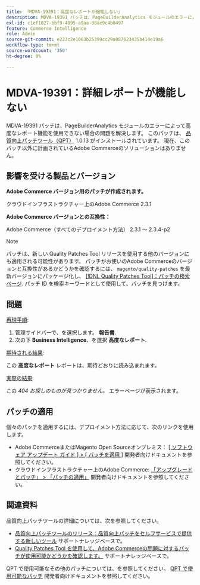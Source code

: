 ```yaml
---
title: 「MDVA-19391：高度なレポートが機能しない」
description: MDVA-19391 パッチは、PageBuilderAnalytics モジュールのエラーによって高度なレポート機能を使用できない場合の問題を解決します。 このパッチは、[Quality Patches Tool （QPT） ] （https://devdocs.magento.com/guides/v2.4/comp-mgr/patching.html#mqp） 1.0.13 がインストールされている場合に利用できます。 現在、このパッチ以外に計画されているAdobe Commerceのソリューションはありません。
exl-id: c1ef1027-bbf9-4095-a9aa-08ac9c4b0497
feature: Commerce Intelligence
role: Admin
source-git-commit: e223c2e1063b25399cc29a087623435b414e19a6
workflow-type: tm+mt
source-wordcount: '350'
ht-degree: 0%

---
```


# MDVA-19391：詳細レポートが機能しない

MDVA-19391 パッチは、PageBuilderAnalytics モジュールのエラーによって高度なレポート機能を使用できない場合の問題を解決します。 このパッチは、 [品質向上パッチツール（QPT）](https://devdocs.magento.com/guides/v2.4/comp-mgr/patching.html#mqp) 1.0.13 がインストールされています。 現在、このパッチ以外に計画されているAdobe Commerceのソリューションはありません。

## 影響を受ける製品とバージョン

**Adobe Commerce バージョン用のパッチが作成されます。**

クラウドインフラストラクチャー上のAdobe Commerce 2.3.1

**Adobe Commerce バージョンとの互換性：**

Adobe Commerce（すべてのデプロイメント方法） 2.3.1 ～ 2.3.4-p2

>[!NOTE]
>
>パッチは、新しい Quality Patches Tool リリースを使用する他のバージョンにも適用される可能性があります。 パッチがお使いのAdobe Commerceのバージョンと互換性があるかどうかを確認するには、 `magento/quality-patches` を最新バージョンにパッケージ化し、 [[!DNL Quality Patches Tool]：パッチの検索ページ](https://devdocs.magento.com/quality-patches/tool.html#patch-grid). パッチ ID を検索キーワードとして使用して、パッチを見つけます。

## 問題

<u>再現手順</u>:

1. 管理サイドバーで、を選択します。 **報告書**.
1. 次の下 **Business Intelligence**、を選択 **高度なレポート**.

<u>期待される結果</u>:

この **高度なレポート** レポートは、期待どおりに読み込まれます。

<u>実際の結果</u>:

この *404 お探しのものが見つかりません。* エラーページが表示されます。

## パッチの適用

個々のパッチを適用するには、デプロイメント方法に応じて、次のリンクを使用します。

* Adobe CommerceまたはMagento Open Sourceオンプレミス： [[ ソフトウェア アップデート ガイド ] > [ パッチを適用 ]](https://devdocs.magento.com/guides/v2.4/comp-mgr/patching/mqp.html) 開発者向けドキュメントを参照してください。
* クラウドインフラストラクチャー上のAdobe Commerce: [「アップグレードとパッチ」 > 「パッチの適用」](https://devdocs.magento.com/cloud/project/project-patch.html) 開発者向けドキュメントを参照してください。

## 関連資料

品質向上パッチツールの詳細については、次を参照してください。

* [品質向上パッチツールのリリース：品質向上パッチをセルフサービスで提供する新しいツール](/help/announcements/adobe-commerce-announcements/magento-quality-patches-released-new-tool-to-self-serve-quality-patches.md) サポートナレッジベースで。
* [Quality Patches Tool を使用して、Adobe Commerceの問題に対するパッチが使用可能かどうかを確認します。](/help/support-tools/patches-available-in-qpt-tool/check-patch-for-magento-issue-with-magento-quality-patches.md) サポートナレッジベースで。

QPT で使用可能なその他のパッチについては、を参照してください。 [QPT で使用可能なパッチ](https://devdocs.magento.com/quality-patches/tool.html#patch-grid) 開発者向けドキュメントを参照してください。
